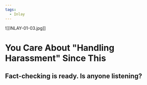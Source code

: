 ```yaml
---
tags:
  - Inlay
---
```

![[INLAY-01-03.jpg]]
# You Care About "Handling Harassment" Since This
## Fact-checking is ready. Is anyone listening?